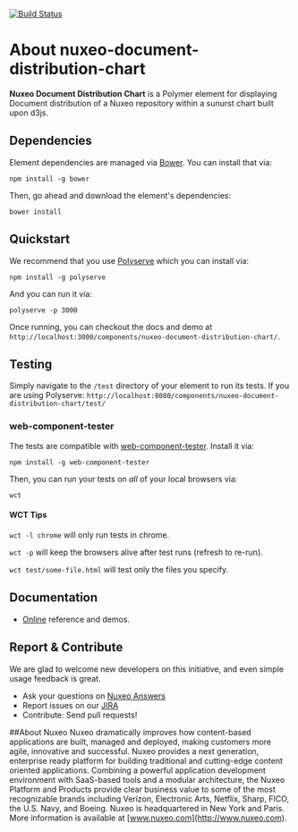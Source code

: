 [![Build Status](https://qa.nuxeo.org/jenkins/buildStatus/icon?job=nuxeo-document-distribution-chart-master)](https://qa.nuxeo.org/jenkins/job/nuxeo-document-distribution-chart-master/)

# About nuxeo-document-distribution-chart

**Nuxeo Document Distribution Chart** is a Polymer element for displaying Document distribution of a Nuxeo repository within a sunurst chart built upon d3js.

## Dependencies

Element dependencies are managed via [Bower](http://bower.io/). You can
install that via:

    npm install -g bower

Then, go ahead and download the element's dependencies:

    bower install

## Quickstart

We recommend that you use [Polyserve](https://github.com/PolymerLabs/polyserve) which you can install via:

    npm install -g polyserve

And you can run it via:

    polyserve -p 3000

Once running, you can checkout the docs and demo at `http://localhost:3000/components/nuxeo-document-distribution-chart/`.

## Testing

Simply navigate to the `/test` directory of your element to run its tests. If
you are using Polyserve: `http://localhost:8080/components/nuxeo-document-distribution-chart/test/`

### web-component-tester

The tests are compatible with [web-component-tester](https://github.com/Polymer/web-component-tester).
Install it via:

    npm install -g web-component-tester

Then, you can run your tests on _all_ of your local browsers via:

    wct

#### WCT Tips

`wct -l chrome` will only run tests in chrome.

`wct -p` will keep the browsers alive after test runs (refresh to re-run).

`wct test/some-file.html` will test only the files you specify.

## Documentation

- [Online](http://nuxeo.github.io/nuxeo-document-distribution-chart-master) reference and demos.

## Report & Contribute

We are glad to welcome new developers on this initiative, and even simple usage feedback is great.
- Ask your questions on [Nuxeo Answers](http://answers.nuxeo.com)
- Report issues on our [JIRA](https://jira.nuxeo.com/browse/ELEMENTS/component/15314/)
- Contribute: Send pull requests!

##About Nuxeo
Nuxeo dramatically improves how content-based applications are built, managed and deployed, making customers more agile, innovative and successful. Nuxeo provides a next generation, enterprise ready platform for building traditional and cutting-edge content oriented applications. Combining a powerful application development environment with SaaS-based tools and a modular architecture, the Nuxeo Platform and Products provide clear business value to some of the most recognizable brands including Verizon, Electronic Arts, Netflix, Sharp, FICO, the U.S. Navy, and Boeing. Nuxeo is headquartered in New York and Paris. More information is available at [www.nuxeo.com](http://www.nuxeo.com).
